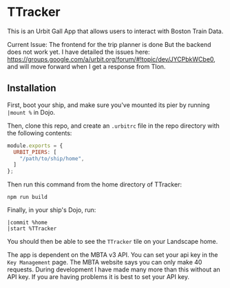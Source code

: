 # TTracker

This is an Urbit Gall App that allows users to interact with Boston Train Data.

Current Issue: The frontend for  the trip planner is done But the backend does not work yet. I have detailed the issues here: https://groups.google.com/a/urbit.org/forum/#!topic/dev/JYCPbkWCbe0, and will move forward when I get a response from Tlon. 


## Installation

First, boot your ship, and make sure you've mounted its pier by running `|mount %` in Dojo.

Then, clone this repo, and create an `.urbitrc` file in the repo directory with the following contents:

```js
module.exports = {
  URBIT_PIERS: [
    "/path/to/ship/home",
  ]
};
```

Then run this command from the home directory of TTracker:

```
npm run build
```

Finally, in your ship's Dojo, run:

```
|commit %home
|start %TTracker
```

You should then be able to see the `TTracker` tile on your Landscape home.

The app is dependent on the MBTA v3 API. You can set your api key in the `Key Management` page. 
The MBTA website says you can only make 40 requests. During development I have made many more than this without an API key. If you are having problems it is best to set your API key.
